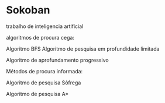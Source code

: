 # Sokoban
trabalho de inteligencia artificial  

algoritmos de procura cega: 

Algoritmo BFS Algoritmo de pesquisa em profundidade limitada

Algoritmo de aprofundamento progressivo

Métodos de procura informada:

Algoritmo de pesquisa Sôfrega

Algoritmo de pesquisa A*
